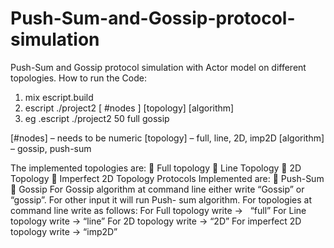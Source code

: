 # Push-Sum-and-Gossip-protocol-simulation
Push-Sum and Gossip protocol simulation with Actor model on different topologies.
How to run the Code:

1. mix escript.build
2. escript ./project2 [ #nodes ] [topology] [algorithm]
3. eg .escript ./project2 50 full gossip

[#nodes] – needs to be numeric
[topology] – full, line, 2D, imp2D
[algorithm] – gossip, push-sum

The implemented topologies are:
 Full topology
 Line Topology
 2D Topology
 Imperfect 2D Topology
Protocols Implemented are:
 Push-Sum
 Gossip
For Gossip algorithm at command line either write “Gossip” or “gossip”. For other input it will run Push-
sum algorithm.
For topologies at command line write as follows:
For Full topology write -&gt;   “full”
For Line topology write -&gt; “line”
For 2D topology write -&gt; “2D”
For imperfect 2D topology write -&gt; “imp2D”
